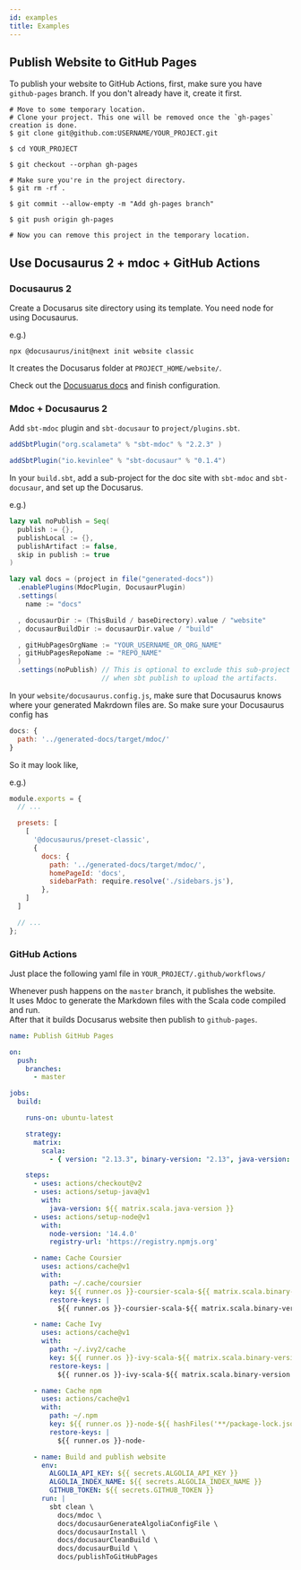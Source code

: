 ```yaml
---
id: examples
title: Examples
---
```

## Publish Website to GitHub Pages
To publish your website to GitHub Actions, first, make sure you have `github-pages` branch.
If you don't already have it, create it first.

```shell
# Move to some temporary location.
# Clone your project. This one will be removed once the `gh-pages` creation is done.
$ git clone git@github.com:USERNAME/YOUR_PROJECT.git

$ cd YOUR_PROJECT

$ git checkout --orphan gh-pages

# Make sure you're in the project directory.
$ git rm -rf .

$ git commit --allow-empty -m "Add gh-pages branch"

$ git push origin gh-pages

# Now you can remove this project in the temporary location.
```

## Use Docusaurus 2 + mdoc + GitHub Actions

### Docusaurus 2
Create a Docusarus site directory using its template. You need node for using Docusaurus.

e.g.)
```shell
npx @docusaurus/init@next init website classic 
``` 
It creates the Docusarus folder at `PROJECT_HOME/website/`.

Check out the [Docusuarus docs](https://v2.docusaurus.io/docs/) and finish configuration.

### Mdoc + Docusaurus 2
Add `sbt-mdoc` plugin and `sbt-docusaur` to `project/plugins.sbt`. 

```scala
addSbtPlugin("org.scalameta" % "sbt-mdoc" % "2.2.3" )

addSbtPlugin("io.kevinlee" % "sbt-docusaur" % "0.1.4")
```

In your `build.sbt`, add a sub-project for the doc site with `sbt-mdoc` and `sbt-docusaur`, and set up the Docusarus.

e.g.)
```scala
lazy val noPublish = Seq(
  publish := {},
  publishLocal := {},
  publishArtifact := false,
  skip in publish := true
)

lazy val docs = (project in file("generated-docs"))
  .enablePlugins(MdocPlugin, DocusaurPlugin)
  .settings(
    name := "docs"

  , docusaurDir := (ThisBuild / baseDirectory).value / "website"
  , docusaurBuildDir := docusaurDir.value / "build"

  , gitHubPagesOrgName := "YOUR_USERNAME_OR_ORG_NAME"
  , gitHubPagesRepoName := "REPO_NAME"
  )
  .settings(noPublish) // This is optional to exclude this sub-project
                       // when sbt publish to upload the artifacts.

```

In your `website/docusaurus.config.js`, make sure that Docusaurus knows where your generated Makrdown files are.
So make sure your Docusaurus config has
```javascript
docs: {
  path: '../generated-docs/target/mdoc/'
}
```

So it may look like,

e.g.)
```javascript
module.exports = {
  // ...

  presets: [
    [
      '@docusaurus/preset-classic',
      {
        docs: {
          path: '../generated-docs/target/mdoc/',
          homePageId: 'docs',
          sidebarPath: require.resolve('./sidebars.js'),
        },
    ]
  ]

  // ...
};
```

### GitHub Actions
Just place the following yaml file in `YOUR_PROJECT/.github/workflows/`

Whenever push happens on the `master` branch, it publishes the website. <br />
It uses Mdoc to generate the Markdown files with the Scala code compiled and run.<br />
After that it builds Docusarus website then publish to `github-pages`.

```yaml
name: Publish GitHub Pages

on:
  push:
    branches:
      - master

jobs:
  build:

    runs-on: ubuntu-latest

    strategy:
      matrix:
        scala:
          - { version: "2.13.3", binary-version: "2.13", java-version: "11" }

    steps:
      - uses: actions/checkout@v2
      - uses: actions/setup-java@v1
        with:
          java-version: ${{ matrix.scala.java-version }}
      - uses: actions/setup-node@v1
        with:
          node-version: '14.4.0'
          registry-url: 'https://registry.npmjs.org'

      - name: Cache Coursier
        uses: actions/cache@v1
        with:
          path: ~/.cache/coursier
          key: ${{ runner.os }}-coursier-scala-${{ matrix.scala.binary-version }}-${{ hashFiles('**/*.sbt') }}-${{ hashFiles('**/build.properties') }}
          restore-keys: |
            ${{ runner.os }}-coursier-scala-${{ matrix.scala.binary-version }}-

      - name: Cache Ivy
        uses: actions/cache@v1
        with:
          path: ~/.ivy2/cache
          key: ${{ runner.os }}-ivy-scala-${{ matrix.scala.binary-version }}-${{ hashFiles('**/*.sbt') }}-${{ hashFiles('**/build.properties') }}
          restore-keys: |
            ${{ runner.os }}-ivy-scala-${{ matrix.scala.binary-version }}-

      - name: Cache npm
        uses: actions/cache@v1
        with:
          path: ~/.npm
          key: ${{ runner.os }}-node-${{ hashFiles('**/package-lock.json') }}
          restore-keys: |
            ${{ runner.os }}-node-

      - name: Build and publish website
        env:
          ALGOLIA_API_KEY: ${{ secrets.ALGOLIA_API_KEY }}
          ALGOLIA_INDEX_NAME: ${{ secrets.ALGOLIA_INDEX_NAME }}
          GITHUB_TOKEN: ${{ secrets.GITHUB_TOKEN }}
        run: |
          sbt clean \
            docs/mdoc \
            docs/docusaurGenerateAlgoliaConfigFile \
            docs/docusaurInstall \
            docs/docusaurCleanBuild \
            docs/docusaurBuild \
            docs/publishToGitHubPages
```
